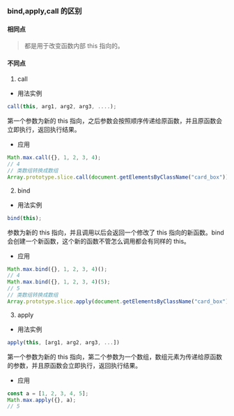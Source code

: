### bind,apply,call 的区别

#### 相同点

> 都是用于改变函数内部 this 指向的。

#### 不同点

1. call

- 用法实例

```javascript
call(this, arg1, arg2, arg3, ....);
```

第一个参数为新的 this 指向，之后参数会按照顺序传递给原函数，并且原函数会立即执行，返回执行结果。

- 应用

```javascript
Math.max.call({}, 1, 2, 3, 4);
// 4
// 类数组转换成数组
Array.prototype.slice.call(document.getElementsByClassName("card_box"));
```

2. bind

- 用法实例

```javascript
bind(this);
```

参数为新的 this 指向，并且调用以后会返回一个修改了 this 指向的新函数。bind 会创建一个新函数，这个新的函数不管怎么调用都会有同样的 this。

- 应用

```javascript
Math.max.bind({}, 1, 2, 3, 4)();
// 4
Math.max.bind({}, 1, 2, 3, 4)(5);
// 5
// 类数组转换成数组
Array.prototype.slice.apply(document.getElementsByClassName("card_box"));
```

3. apply

- 用法实例

```javascript
apply(this, [arg1, arg2, arg3, ...])
```

第一个参数为新的 this 指向，第二个参数为一个数组，数组元素为传递给原函数的参数，并且原函数会立即执行，返回执行结果。

- 应用

```javascript
const a = [1, 2, 3, 4, 5];
Math.max.apply({}, a);
// 5
```
